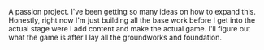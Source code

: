 A passion project.
I've been getting so many ideas on how to expand this. Honestly, right now I'm just building all the base work before I get into the actual stage were I add content and make the actual game. I'll figure out what the game is after I lay all the groundworks and foundation.
